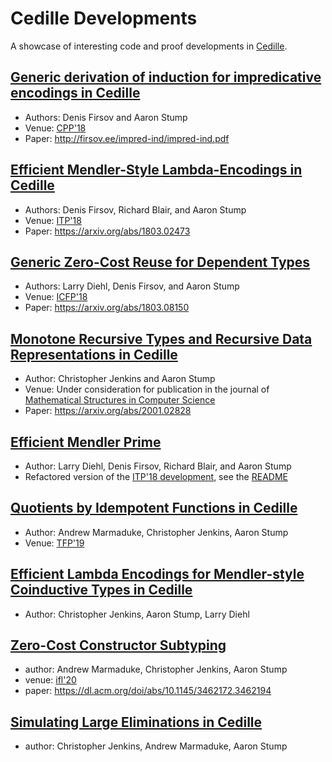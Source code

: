 # Cedille Developments
A showcase of interesting code and proof developments in [Cedille](https://github.com/cedille/cedille).

## [Generic derivation of induction for impredicative encodings in Cedille](impred-ind)
* Authors: Denis Firsov and Aaron Stump
* Venue: [CPP'18](https://popl18.sigplan.org/track/CPP-2018)
* Paper: http://firsov.ee/impred-ind/impred-ind.pdf

## [Efficient Mendler-Style Lambda-Encodings in Cedille](efficient-mendler)
* Authors: Denis Firsov, Richard Blair, and Aaron Stump
* Venue: [ITP'18](https://itp2018.inria.fr/)
* Paper: https://arxiv.org/abs/1803.02473

## [Generic Zero-Cost Reuse for Dependent Types](generic-reuse)
* Authors: Larry Diehl, Denis Firsov, and Aaron Stump
* Venue: [ICFP'18](https://conf.researchr.org/home/icfp-2018)
* Paper: https://arxiv.org/abs/1803.08150

## [Monotone Recursive Types and Recursive Data Representations in Cedille](recursive-representation-of-data)
* Author: Christopher Jenkins and Aaron Stump
* Venue: Under consideration for publication in the journal of [Mathematical Structures in Computer Science](https://www.cambridge.org/core/journals/mathematical-structures-in-computer-science)
* Paper: https://arxiv.org/abs/2001.02828

## [Efficient Mendler Prime](efficient-mendler-prime)
* Author: Larry Diehl, Denis Firsov, Richard Blair, and Aaron Stump
* Refactored version of the [ITP'18 development](efficient-mendler),
  see the [README](efficient-mendler-prime/README.md)

## [Quotients by Idempotent Functions in Cedille](idem-quotients)
* Author: Andrew Marmaduke, Christopher Jenkins, Aaron Stump
* Venue: [TFP'19](https://dblp.org/db/conf/sfp/tfp2019.html)

## [Efficient Lambda Encodings for Mendler-style Coinductive Types in Cedille](efficient-mendler-codata)
* Author: Christopher Jenkins, Aaron Stump, Larry Diehl

## [Zero-Cost Constructor Subtyping](constructor-subtyping)
* author: Andrew Marmaduke, Christopher Jenkins, Aaron Stump
* venue: [ifl'20](https://dl.acm.org/doi/abs/10.1145/3462172.3462194)
* paper: https://dl.acm.org/doi/abs/10.1145/3462172.3462194

## [Simulating Large Eliminations in Cedille](large-elim-sim)
* author: Christopher Jenkins, Andrew Marmaduke, Aaron Stump

